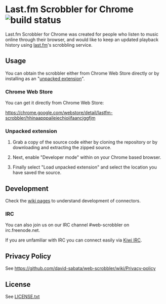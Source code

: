# Last.fm Scrobbler for Chrome ![build status](https://api.travis-ci.org/david-sabata/web-scrobbler.svg)

Last.fm Scrobbler for Chrome was created for people who listen to music online through their browser, and would like to keep an updated playback history using [last.fm][1]'s scrobbling service.

## Usage

You can obtain the scrobbler either from Chrome Web Store directly or by installing as an "[unpacked extension][2]". 

### Chrome Web Store

You can get it directly from Chrome Web Store:

https://chrome.google.com/webstore/detail/lastfm-scrobbler/hhinaapppaileiechjoiifaancjggfjm

### Unpacked extension 

1. Grab a copy of the source code either by cloning the repository or by downloading and extracting the zipped source.

2. Next, enable "Developer mode" within on your Chrome based browser.

3. Finally select "Load unpacked extension" and select the location you have saved the source.

## Development

Check the [wiki pages](../../wiki) to understand development of connectors.

### IRC

You can also join us on our IRC channel #web-scrobbler on irc.freenode.net.

If you are unfamiliar with IRC you can connect easily via [Kiwi IRC][0].

## Privacy Policy

See https://github.com/david-sabata/web-scrobbler/wiki/Privacy-policy

## License

See [LICENSE.txt](LICENSE.txt)

[0]: https://kiwiirc.com/client/irc.freenode.net/web-scrobbler
[1]: http://www.last.fm
[2]: https://developer.chrome.com/extensions/getstarted#unpacked
